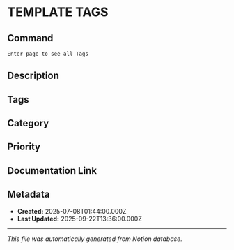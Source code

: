 # TEMPLATE TAGS

## Command
```bash
Enter page to see all Tags
```

## Description


## Tags


## Category


## Priority


## Documentation Link


## Metadata
- **Created:** 2025-07-08T01:44:00.000Z
- **Last Updated:** 2025-09-22T13:36:00.000Z

---
*This file was automatically generated from Notion database.*